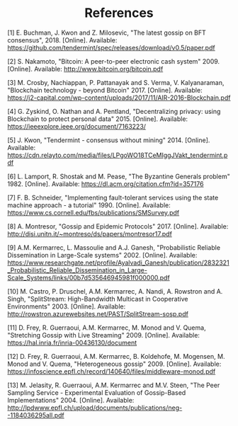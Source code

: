 <div align='center'> 
	<h1>References</h1>
</div>

[1]	E. Buchman, J. Kwon and Z. Milosevic, "The latest gossip on BFT consensus", 2018. [Online]. Available: <https://github.com/tendermint/spec/releases/download/v0.5/paper.pdf>

[2] S. Nakamoto, "Bitcoin: A peer-to-peer electronic cash system" 2009. [Online]. Available: <http://www.bitcoin.org/bitcoin.pdf> 

[3] M. Crosby, Nachiappan, P. Pattanayak and S. Verma, V. Kalyanaraman, "Blockchain technology - beyond Bitcoin" 2017. [Online]. Available: <https://j2-capital.com/wp-content/uploads/2017/11/AIR-2016-Blockchain.pdf>

[4] G. Zyskind, O. Nathan and  A. Pentland, "Decentralizing privacy: using Blockchain to protect personal data" 2015. [Online]. Available: <https://ieeexplore.ieee.org/document/7163223/>

[5] J. Kwon, "Tendermint - consensus without mining" 2014. [Online]. Available: <https://cdn.relayto.com/media/files/LPgoWO18TCeMIggJVakt_tendermint.pdf>

[6] L. Lamport, R. Shostak and M. Pease, "The Byzantine Generals problem" 1982. [Online]. Available: <https://dl.acm.org/citation.cfm?id=357176>

[7] F. B. Schneider, "Implementing fault-tolerant services using the state machine approach - a tutorial" 1990. [Online]. Available: <https://www.cs.cornell.edu/fbs/publications/SMSurvey.pdf>

[8] A. Montresor, "Gossip and Epidemic Protocols" 2017. [Online]. Available: <http://disi.unitn.it/~montreso/ds/papers/montresor17.pdf>

[9] A.M. Kermarrec, L. Massoulie and A.J. Ganesh, "Probabilistic Reliable Dissemination in Large-Scale systems" 2002. [Online]. Available: <https://www.researchgate.net/profile/Ayalvadi_Ganesh/publication/2832321_Probabilistic_Reliable_Dissemination_in_Large-Scale_Systems/links/00b7d535646945981f000000.pdf>

[10] M. Castro, P. Druschel, A.M. Kermarrec, A. Nandi, A. Rowstron and A. Singh, "SplitStream: High-Bandwidth Multicast in Cooperative Environments" 2003. [Online]. Available: <http://rowstron.azurewebsites.net/PAST/SplitStream-sosp.pdf>

[11] D. Frey, R. Guerraoui, A.M. Kermarrec, M. Monod and V. Quema, "Stretching Gossip with Live Streaming" 2009. [Online]. Available: <https://hal.inria.fr/inria-00436130/document>

[12] D. Frey, R. Guerraoui, A.M. Kermarrec, B. Koldehofe, M. Mogensen, M. Monod and V. Quema, "Heterogeneous gossip" 2009. [Online]. Available: <https://infoscience.epfl.ch/record/140640/files/middleware-monod.pdf>

[13] M. Jelasity, R. Guerraoui, A.M. Kermarrec and M.V. Steen, "The Peer Sampling Service - Experimental Evaluation of Gossip-Based Implementations" 2004. [Online]. Available: <http://lpdwww.epfl.ch/upload/documents/publications/neg--1184036295all.pdf>
<!--stackedit_data:
eyJoaXN0b3J5IjpbMTU5Nzc3Mjk2NSwxNDg2NDYwNzI0LDE1OT
c3NzI5NjUsMjMxODEwMzI2LC0xODc2MTkxNTYzLDI0OTg3NzIw
NiwxMTQ2MzA5Njc0LDE3MTUwOTQwMDcsLTcyNzIxMTQ0MiwxMj
kyNDA1MDEzLC0xNzAyOTk5ODg1LDEyNTI0NjQ5MjIsLTE2MjU2
MDE0OTEsLTE1MTY1MTM5ODksLTI5MjU3NzM5M119
-->